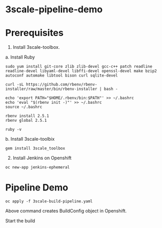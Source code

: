 # 3scale-pipeline-demo

# Prerequisites

1. Install 3scale-toolbox.

  a. Install Ruby
  
  ```
  sudo yum install git-core zlib zlib-devel gcc-c++ patch readline readline-devel libyaml-devel libffi-devel openssl-devel make bzip2 autoconf automake libtool bison curl sqlite-devel
  
  curl -sL https://github.com/rbenv/rbenv-installer/raw/master/bin/rbenv-installer | bash -
  
  echo 'export PATH="$HOME/.rbenv/bin:$PATH"' >> ~/.bashrc
  echo 'eval "$(rbenv init -)"' >> ~/.bashrc
  source ~/.bashrc
  
  rbenv install 2.5.1
  rbenv global 2.5.1
  
  ruby -v
  ```
  
  b. Install 3scale-toolbix
  
  ```
  gem install 3scale_toolbox
  
  ```
  
  2. Install Jenkins on Openshift
  ```
  oc new-app jenkins-ephemeral
  ```
  
  # Pipeline Demo
  
  ```
  oc apply -f 3scale-build-pipeline.yaml
  
  ```
  Above command creates BuildConfig object in Openshift.
  
  Start the build
  
